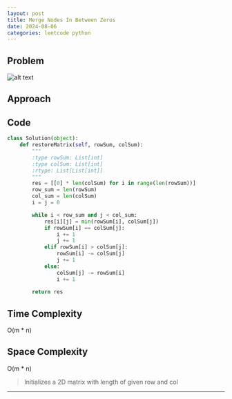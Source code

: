 ```yaml
---
layout: post
title: Merge Nodes In Between Zeros
date: 2024-08-06
categories: leetcode python
---
```

## Problem
![alt text](/blog/public/img/MergeNodesInBetweenZeros.png)

## Approach


## Code
```python
class Solution(object):
    def restoreMatrix(self, rowSum, colSum):
        """
        :type rowSum: List[int]
        :type colSum: List[int]
        :rtype: List[List[int]]
        """
        res = [[0] * len(colSum) for i in range(len(rowSum))]
        row_sum = len(rowSum)
        col_sum = len(colSum)
        i = j = 0

        while i < row_sum and j < col_sum:
            res[i][j] = min(rowSum[i], colSum[j])
            if rowSum[i] == colSum[j]:
                i += 1
                j += 1
            elif rowSum[i] > colSum[j]:
                rowSum[i] -= colSum[j]
                j += 1
            else:
                colSum[j] -= rowSum[i]
                i += 1
            
        return res
```

## Time Complexity
O(m * n)
> 

## Space Complexity
O(m * n)
> Initializes a 2D matrix with length of given row and col

---